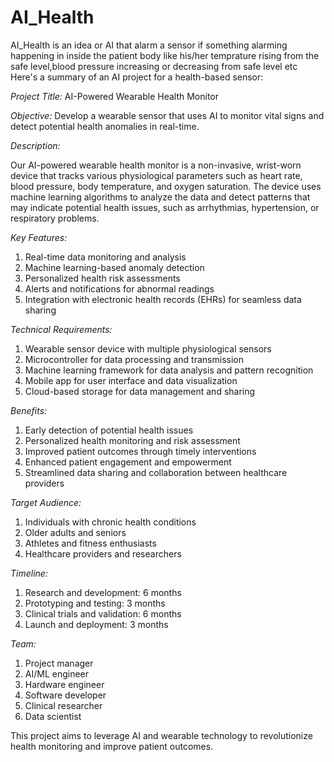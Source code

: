 # AI_Health
AI_Health is an idea or AI that alarm a sensor if something alarming happening in inside the patient body like his/her temprature rising from the safe level,blood pressure increasing or decreasing from safe level etc
Here's a summary of an AI project for a health-based sensor:

*Project Title:* AI-Powered Wearable Health Monitor

*Objective:* Develop a wearable sensor that uses AI to monitor vital signs and detect potential health anomalies in real-time.

*Description:*

Our AI-powered wearable health monitor is a non-invasive, wrist-worn device that tracks various physiological parameters such as heart rate, blood pressure, body temperature, and oxygen saturation. The device uses machine learning algorithms to analyze the data and detect patterns that may indicate potential health issues, such as arrhythmias, hypertension, or respiratory problems.

*Key Features:*

1. Real-time data monitoring and analysis
2. Machine learning-based anomaly detection
3. Personalized health risk assessments
4. Alerts and notifications for abnormal readings
5. Integration with electronic health records (EHRs) for seamless data sharing

*Technical Requirements:*

1. Wearable sensor device with multiple physiological sensors
2. Microcontroller for data processing and transmission
3. Machine learning framework for data analysis and pattern recognition
4. Mobile app for user interface and data visualization
5. Cloud-based storage for data management and sharing

*Benefits:*

1. Early detection of potential health issues
2. Personalized health monitoring and risk assessment
3. Improved patient outcomes through timely interventions
4. Enhanced patient engagement and empowerment
5. Streamlined data sharing and collaboration between healthcare providers

*Target Audience:*

1. Individuals with chronic health conditions
2. Older adults and seniors
3. Athletes and fitness enthusiasts
4. Healthcare providers and researchers

*Timeline:*

1. Research and development: 6 months
2. Prototyping and testing: 3 months
3. Clinical trials and validation: 6 months
4. Launch and deployment: 3 months

*Team:*

1. Project manager
2. AI/ML engineer
3. Hardware engineer
4. Software developer
5. Clinical researcher
6. Data scientist

This project aims to leverage AI and wearable technology to revolutionize health monitoring and improve patient outcomes.
